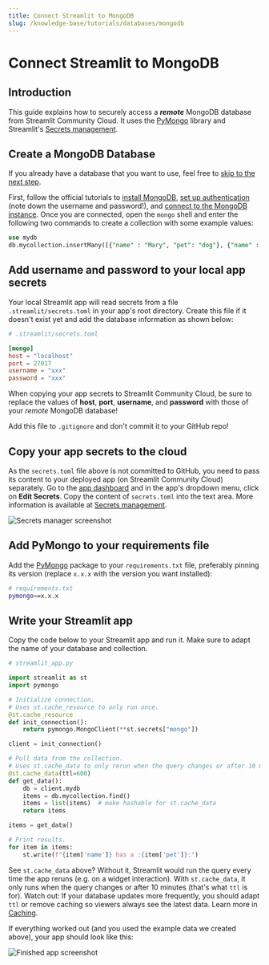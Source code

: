 ```yaml
---
title: Connect Streamlit to MongoDB
slug: /knowledge-base/tutorials/databases/mongodb
---
```


# Connect Streamlit to MongoDB

## Introduction

This guide explains how to securely access a **_remote_** MongoDB database from Streamlit Community Cloud. It uses the [PyMongo](https://github.com/mongodb/mongo-python-driver) library and Streamlit's [Secrets management](/streamlit-community-cloud/deploy-your-app/secrets-management).

## Create a MongoDB Database

<Note>

If you already have a database that you want to use, feel free
to [skip to the next step](#add-username-and-password-to-your-local-app-secrets).

</Note>

First, follow the official tutorials to [install MongoDB](https://docs.mongodb.com/guides/server/install/), [set up authentication](https://docs.mongodb.com/guides/server/auth/) (note down the username and password!), and [connect to the MongoDB instance](https://docs.mongodb.com/guides/server/drivers/). Once you are connected, open the `mongo` shell and enter the following two commands to create a collection with some example values:

```sql
use mydb
db.mycollection.insertMany([{"name" : "Mary", "pet": "dog"}, {"name" : "John", "pet": "cat"}, {"name" : "Robert", "pet": "bird"}])
```

## Add username and password to your local app secrets

Your local Streamlit app will read secrets from a file `.streamlit/secrets.toml` in your app's root directory. Create this file if it doesn't exist yet and add the database information as shown below:

```toml
# .streamlit/secrets.toml

[mongo]
host = "localhost"
port = 27017
username = "xxx"
password = "xxx"
```

<Important>

When copying your app secrets to Streamlit Community Cloud, be sure to replace the values of **host**, **port**, **username**, and **password** with those of your _remote_ MongoDB database!

Add this file to `.gitignore` and don't commit it to your GitHub repo!

</Important>

## Copy your app secrets to the cloud

As the `secrets.toml` file above is not committed to GitHub, you need to pass its content to your deployed app (on Streamlit Community Cloud) separately. Go to the [app dashboard](https://share.streamlit.io/) and in the app's dropdown menu, click on **Edit Secrets**. Copy the content of `secrets.toml` into the text area. More information is available at [Secrets management](/streamlit-community-cloud/deploy-your-app/secrets-management).

![Secrets manager screenshot](/images/databases/edit-secrets.png)

## Add PyMongo to your requirements file

Add the [PyMongo](https://github.com/mongodb/mongo-python-driver) package to your `requirements.txt` file, preferably pinning its version (replace `x.x.x` with the version you want installed):

```bash
# requirements.txt
pymongo==x.x.x
```

## Write your Streamlit app

Copy the code below to your Streamlit app and run it. Make sure to adapt the name of your database and collection.

```python
# streamlit_app.py

import streamlit as st
import pymongo

# Initialize connection.
# Uses st.cache_resource to only run once.
@st.cache_resource
def init_connection():
    return pymongo.MongoClient(**st.secrets["mongo"])

client = init_connection()

# Pull data from the collection.
# Uses st.cache_data to only rerun when the query changes or after 10 min.
@st.cache_data(ttl=600)
def get_data():
    db = client.mydb
    items = db.mycollection.find()
    items = list(items)  # make hashable for st.cache_data
    return items

items = get_data()

# Print results.
for item in items:
    st.write(f"{item['name']} has a :{item['pet']}:")
```

See `st.cache_data` above? Without it, Streamlit would run the query every time the app reruns (e.g. on a widget interaction). With `st.cache_data`, it only runs when the query changes or after 10 minutes (that's what `ttl` is for). Watch out: If your database updates more frequently, you should adapt `ttl` or remove caching so viewers always see the latest data. Learn more in [Caching](/library/advanced-features/caching).

If everything worked out (and you used the example data we created above), your app should look like this:

![Finished app screenshot](/images/databases/streamlit-app.png)
